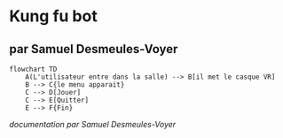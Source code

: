 # Kung fu bot

## par Samuel Desmeules-Voyer

```mermaid
flowchart TD
    A(L'utilisateur entre dans la salle) --> B[il met le casque VR]
    B --> C{le menu apparait}
    C --­­­­> D[Jouer]
    C --> E[Quitter]
    E --> F{Fin}
```

*documentation par Samuel Desmeules-Voyer*
